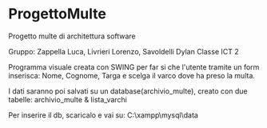 # ProgettoMulte
 Progetto multe di architettura software
 
 Gruppo: Zappella Luca, Livrieri Lorenzo, Savoldelli Dylan
 Classe ICT 2
 
 Programma visuale creata con SWING per far si che l'utente tramite un form inserisca: Nome, Cognome, Targa e scelga il varco dove ha      preso la multa.

 I dati saranno poi salvati su un database(archivio_multe), creato con due tabelle: archivio_multe & lista_varchi
 
 Per inserire il db, scaricalo e vai su: C:\xampp\mysql\data


